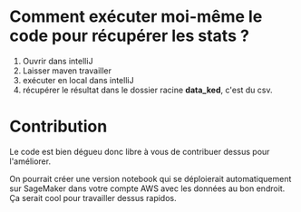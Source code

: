 # Comment exécuter moi-même le code pour récupérer les stats ?
1. Ouvrir dans intelliJ
2. Laisser maven travailler
3. exécuter en local dans intelliJ
4. récupérer le résultat dans le dossier racine **data_ked**, c'est du csv.

# Contribution
Le code est bien dégueu donc libre à vous de contribuer dessus pour l'améliorer.

On pourrait créer une version notebook qui se déploierait automatiquement sur SageMaker dans votre compte AWS avec les données au bon endroit. Ça serait cool pour travailler dessus rapidos.
 